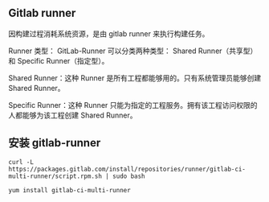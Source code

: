 ## Gitlab runner

因构建过程消耗系统资源，是由 gitlab runner 来执行构建任务。

Runner 类型：
GitLab-Runner 可以分类两种类型： Shared Runner（共享型）和 Specific Runner（指定型）。

Shared Runner：这种 Runner 是所有工程都能够用的。只有系统管理员能够创建 Shared Runner。

Specific Runner：这种 Runner 只能为指定的工程服务。拥有该工程访问权限的人都能够为该工程创建 Shared Runner。

## 安装 gitlab-runner

```
curl -L https://packages.gitlab.com/install/repositories/runner/gitlab-ci-multi-runner/script.rpm.sh | sudo bash
```

```
yum install gitlab-ci-multi-runner
```
